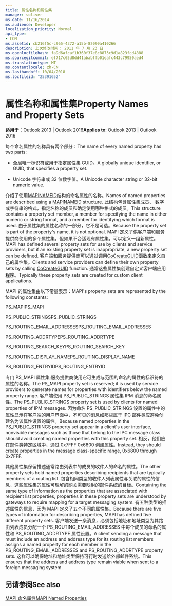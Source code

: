 ```yaml
---
title: 属性名称和属性集
manager: soliver
ms.date: 11/16/2014
ms.audience: Developer
localization_priority: Normal
api_type:
- COM
ms.assetid: cb216f5c-c965-4372-a15b-82090a410266
description: 上次修改时间： 2011 年 7 月 23 日
ms.openlocfilehash: fa9d6afcaf1b360f37e8c8873c9d1a823fcd4888
ms.sourcegitcommit: ef717c65d8dd41ababffb01eafc443c79950aed4
ms.translationtype: MT
ms.contentlocale: zh-CN
ms.lasthandoff: 10/04/2018
ms.locfileid: "25391652"
---
```

# <a name="property-names-and-property-sets"></a><span data-ttu-id="b5c9e-103">属性名称和属性集</span><span class="sxs-lookup"><span data-stu-id="b5c9e-103">Property Names and Property Sets</span></span>

  
  
<span data-ttu-id="b5c9e-104">**适用于**：Outlook 2013 | Outlook 2016</span><span class="sxs-lookup"><span data-stu-id="b5c9e-104">**Applies to**: Outlook 2013 | Outlook 2016</span></span> 
  
<span data-ttu-id="b5c9e-105">每个命名属性的名称具有两个部分：</span><span class="sxs-lookup"><span data-stu-id="b5c9e-105">The name of every named property has two parts:</span></span>
  
- <span data-ttu-id="b5c9e-106">全局唯一标识符或用于指定属性集 GUID。</span><span class="sxs-lookup"><span data-stu-id="b5c9e-106">A globally unique identifier, or GUID, that specifies a property set.</span></span>
    
- <span data-ttu-id="b5c9e-107">Unicode 字符串或 32 位数字值。</span><span class="sxs-lookup"><span data-stu-id="b5c9e-107">A Unicode character string or 32-bit numeric value.</span></span> 
    
<span data-ttu-id="b5c9e-108">介绍了使用[MAPINAMEID](mapinameid.md)结构的命名属性的名称。</span><span class="sxs-lookup"><span data-stu-id="b5c9e-108">Names of named properties are described using a [MAPINAMEID](mapinameid.md) structure.</span></span> <span data-ttu-id="b5c9e-109">此结构包含属性集成员、 数字或字符串的格式，指定名称的成员和确定使用哪种格式的成员。</span><span class="sxs-lookup"><span data-stu-id="b5c9e-109">This structure contains a property set member, a member for specifying the name in either numeric or string format, and a member for identifying which format is used.</span></span> <span data-ttu-id="b5c9e-110">由于属性集的属性名称的一部分，它不是可选。</span><span class="sxs-lookup"><span data-stu-id="b5c9e-110">Because the property set is part of the property's name, it is not optional.</span></span> <span data-ttu-id="b5c9e-111">MAPI 定义了供客户端和服务提供商使用的多个属性集，但如果不合适现有属性集，可以定义一组新属性。</span><span class="sxs-lookup"><span data-stu-id="b5c9e-111">MAPI has defined several property sets for use by clients and service providers, but if an existing property set is inappropriate, a new property set can be defined.</span></span> <span data-ttu-id="b5c9e-112">客户端和服务提供商可以通过调用[CoCreateGUID](https://msdn.microsoft.com/library/ms688568.aspx)函数来定义自己的属性集。</span><span class="sxs-lookup"><span data-stu-id="b5c9e-112">Clients and service providers can define their own property sets by calling [CoCreateGUID](https://msdn.microsoft.com/library/ms688568.aspx) function.</span></span> <span data-ttu-id="b5c9e-113">通常这些属性集创建自定义客户端应用程序。</span><span class="sxs-lookup"><span data-stu-id="b5c9e-113">Typically these property sets are created for custom client applications.</span></span> 
  
<span data-ttu-id="b5c9e-114">MAPI 的属性集由以下常量表示：</span><span class="sxs-lookup"><span data-stu-id="b5c9e-114">MAPI's property sets are represented by the following constants:</span></span>
  
<span data-ttu-id="b5c9e-115">PS_MAPI</span><span class="sxs-lookup"><span data-stu-id="b5c9e-115">PS_MAPI</span></span>
  
<span data-ttu-id="b5c9e-116">PS_PUBLIC_STRINGS</span><span class="sxs-lookup"><span data-stu-id="b5c9e-116">PS_PUBLIC_STRINGS</span></span>
  
<span data-ttu-id="b5c9e-117">PS_ROUTING_EMAIL_ADDRESSES</span><span class="sxs-lookup"><span data-stu-id="b5c9e-117">PS_ROUTING_EMAIL_ADDRESSES</span></span>
  
<span data-ttu-id="b5c9e-118">PS_ROUTING_ADDRTYPE</span><span class="sxs-lookup"><span data-stu-id="b5c9e-118">PS_ROUTING_ADDRTYPE</span></span>
  
<span data-ttu-id="b5c9e-119">PS_ROUTING_SEARCH_KEY</span><span class="sxs-lookup"><span data-stu-id="b5c9e-119">PS_ROUTING_SEARCH_KEY</span></span>
  
<span data-ttu-id="b5c9e-120">PS_ROUTING_DISPLAY_NAME</span><span class="sxs-lookup"><span data-stu-id="b5c9e-120">PS_ROUTING_DISPLAY_NAME</span></span>
  
<span data-ttu-id="b5c9e-121">PS_ROUTING_ENTRYID</span><span class="sxs-lookup"><span data-stu-id="b5c9e-121">PS_ROUTING_ENTRYID</span></span>
  
<span data-ttu-id="b5c9e-122">专门 PS_MAPI 属性集;服务提供商使用它可生成与范围的命名的属性的标识符的属性的名称。</span><span class="sxs-lookup"><span data-stu-id="b5c9e-122">The PS_MAPI property set is reserved; it is used by service providers to generate names for properties with identifiers below the named property range.</span></span> <span data-ttu-id="b5c9e-123">客户端使用 PS_PUBLIC_STRINGS 属性集 IPM 消息的命名属性。</span><span class="sxs-lookup"><span data-stu-id="b5c9e-123">The PS_PUBLIC_STRINGS property set is used by clients for named properties of IPM messages.</span></span> <span data-ttu-id="b5c9e-124">因为命名 PS_PUBLIC_STRINGS 设置的属性中的属性显示在客户端的用户界面中，不可见的消息如那些属于 IPC 邮件类应避免创建名为该属性设置的属性。</span><span class="sxs-lookup"><span data-stu-id="b5c9e-124">Because named properties in the PS_PUBLIC_STRINGS property set appear in a client's user interface, nonvisible messages such as those that belong to the IPC message class should avoid creating named properties with this property set.</span></span> <span data-ttu-id="b5c9e-125">相反，他们应在邮件类特定区域中，通过 0x7FFF 0x6800 创建属性。</span><span class="sxs-lookup"><span data-stu-id="b5c9e-125">Instead, they should create properties in the message class-specific range, 0x6800 through 0x7FFF.</span></span>
  
<span data-ttu-id="b5c9e-126">其他属性集保留描述通常路由列表中的成员的收件人的命名的属性。</span><span class="sxs-lookup"><span data-stu-id="b5c9e-126">The other property sets hold named properties describing recipients that are typically members of a routing list.</span></span> <span data-ttu-id="b5c9e-127">包含相同类型的收件人列表属性与关联的属性的信息，这些属性集的属性可理解的网关需要映射的邮件系统的目标。</span><span class="sxs-lookup"><span data-stu-id="b5c9e-127">Containing the same type of information as the properties that are associated with recipient list properties, properties in these property sets are understood by gateways to require mapping for a target messaging system.</span></span> <span data-ttu-id="b5c9e-128">有五种类型的描述属性的信息，因为 MAPI 定义了五个不同的属性集。</span><span class="sxs-lookup"><span data-stu-id="b5c9e-128">Because there are five types of information for describing properties, MAPI has defined five different property sets.</span></span> <span data-ttu-id="b5c9e-129">客户端发送一条消息，必须包括地址和地址类型为其路由列表成员分配一个 PS_ROUTING_EMAIL_ADDRESSES 中每个成员的命名的属性和 PS_ROUTING_ADDRTYPE 属性设置。</span><span class="sxs-lookup"><span data-stu-id="b5c9e-129">A client sending a message that must include an address and address type for its routing list members assigns a named property for each member in the PS_ROUTING_EMAIL_ADDRESSES and PS_ROUTING_ADDRTYPE property sets.</span></span> <span data-ttu-id="b5c9e-130">这样可以确保地址和地址类型保持可行时发送给外部邮件系统。</span><span class="sxs-lookup"><span data-stu-id="b5c9e-130">This ensures that the address and address type remain viable when sent to a foreign messaging system.</span></span>
  
## <a name="see-also"></a><span data-ttu-id="b5c9e-131">另请参阅</span><span class="sxs-lookup"><span data-stu-id="b5c9e-131">See also</span></span>



[<span data-ttu-id="b5c9e-132">MAPI 命名属性</span><span class="sxs-lookup"><span data-stu-id="b5c9e-132">MAPI Named Properties</span></span>](mapi-named-properties.md)


